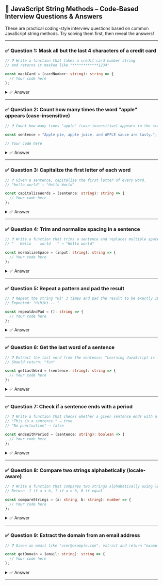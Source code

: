 ## 🧵 JavaScript String Methods – Code-Based Interview Questions & Answers

These are practical coding-style interview questions based on common JavaScript string methods. Try solving them first, then reveal the answers!

---

### ✅ Question 1: Mask all but the last 4 characters of a credit card

```ts
// ❓ Write a function that takes a credit card number string
// and returns it masked like "************1234"

const maskCard = (cardNumber: string): string => {
  // Your code here
};
```

<details>
<summary>✅ Answer</summary>

```ts
const maskCard = (cardNumber: string): string => {
  return cardNumber.slice(-4).padStart(cardNumber.length, '*');
};
```

* Alternative Solution
```ts
const maskCard = (cardNumber) => {
  return cardNumber.split('').map((value,index,array) => {
      if(cardNumber.length-4 > index) return '*';
      return value;
  }).join('')
};
```
</details>

---

### ✅ Question 2: Count how many times the word "apple" appears (case-insensitive)

```ts
// ❓ Count how many times "apple" (case-insensitive) appears in the string

const sentence = "Apple pie, apple juice, and APPLE sauce are tasty.";

// Your code here
```

<details>
<summary>✅ Answer</summary>

```ts
const countApples = sentence.match(/apple/gi)?.length || 0;
```

- without using regex

```ts
const sentence = “Apple pie, apple juice, and APPLE sauce are tasty.”;

const lower = sentence.toLowerCase();
const words = lower.split(” “);
let count = 0;

for (let word of words) {
// Remove common punctuation from the word
word = word.replace(”,”, “”).replace(”.”, “”);

if (word === “apple”) {
count++;
}
}

console.log(“Apple count:”, count); // Output: 3
```
</details>

---

### ✅ Question 3: Capitalize the first letter of each word

```ts
// ❓ Given a sentence, capitalize the first letter of every word.
// "hello world" → "Hello World"

const capitalizeWords = (sentence: string): string => {
  // Your code here
};
```

<details>
<summary>✅ Answer</summary>

```ts
const capitalizeWords = (sentence: string): string => {
  return sentence.replace(/\b\w/g, char => char.toUpperCase());
};
```
- without using regex

```ts
const capitalizeWords = (sentence: string): string => {
return sentence
.split(” “)
.map(word =>
word.charAt(0).toUpperCase() + word.slice(1)
)
.join(” “);
};

// Example usage
console.log(capitalizeWords(“hello world”)); // “Hello World”
```
</details>

---

### ✅ Question 4: Trim and normalize spacing in a sentence

```ts
// ❓ Write a function that trims a sentence and replaces multiple spaces with a single space.
// "   Hello    world   " → "Hello world"

const normalizeSpace = (input: string): string => {
  // Your code here
};
```

<details>
<summary>✅ Answer</summary>

```ts
const normalizeSpace = (input: string): string => {
  return input.trim().split(" ").filter(Boolean).join(" ");
};
```
</details>

---

### ✅ Question 5: Repeat a pattern and pad the result

```ts
// ❓ Repeat the string "Hi" 3 times and pad the result to be exactly 10 characters long with "." at the end
// Expected: "HiHiHi...."

const repeatAndPad = (): string => {
  // Your code here
};
```

<details>
<summary>✅ Answer</summary>

```ts
const repeatAndPad = (): string => {
  return "Hi".repeat(3).padEnd(10, ".");
};
```
</details>

---

### ✅ Question 6: Get the last word of a sentence

```ts
// ❓ Extract the last word from the sentence: "Learning JavaScript is fun."
// Should return: "fun"

const getLastWord = (sentence: string): string => {
  // Your code here
};
```

<details>
<summary>✅ Answer</summary>

```ts
const getLastWord = (sentence: string): string => {
  const clean = sentence.trim().replace(/[.,!?]$/, "");
  const words = clean.split(" ");
  return words[words.length - 1];
};
```
</details>

---

### ✅ Question 7: Check if a sentence ends with a period

```ts
// ❓ Write a function that checks whether a given sentence ends with a period.
// "This is a sentence." → true
// "No punctuation" → false

const endsWithPeriod = (sentence: string): boolean => {
  // Your code here
};
```

<details>
<summary>✅ Answer</summary>

```ts
const endsWithPeriod = (sentence: string): boolean => {
  return sentence.trim().endsWith(".");
};
```
</details>

---

### ✅ Question 8: Compare two strings alphabetically (locale-aware)

```ts
// ❓ Write a function that compares two strings alphabetically using locale rules.
// Return -1 if a < b, 1 if a > b, 0 if equal

const compareStrings = (a: string, b: string): number => {
  // Your code here
};
```

<details>
<summary>✅ Answer</summary>

```ts
const compareStrings = (a: string, b: string): number => {
  return a.localeCompare(b);
};
```
</details>

---

### ✅ Question 9: Extract the domain from an email address

```ts
// ❓ Given an email like "user@example.com", extract and return "example.com"

const getDomain = (email: string): string => {
  // Your code here
};
```

<details>
<summary>✅ Answer</summary>

```ts
const getDomain = (email: string): string => {
  return email.slice(email.indexOf("@") + 1);
};
```
</details>

---
